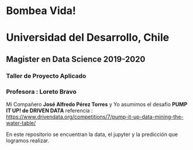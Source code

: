 # Bombea Vida!

# Universidad del Desarrollo, Chile
## Magister en Data Science 2019-2020

### Taller de Proyecto Aplicado
### Profesora : Loreto Bravo

Mi Compañero __José Alfredo Pérez Torres__ y Yo asumimos el desafío __PUMP IT UP! de DRIVEN DATA__
referencia : https://www.drivendata.org/competitions/7/pump-it-up-data-mining-the-water-table/

En este repositorio se encuentran la data, el jupyter y la predicción que logramos realizar.
